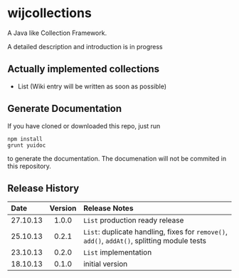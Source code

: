 # wijcollections #

A Java like Collection Framework.

A detailed description and introduction is in progress

## Actually implemented collections ##
* List (Wiki entry will be written as soon as possible)

## Generate Documentation ##
If you have cloned or downloaded this repo, just run
```
npm install
grunt yuidoc
```
to generate the documentation. The documenation will not be commited in this repository.

## Release History
Date | Version | Release Notes
:------------|:-------:|:-----
27.10.13 | 1.0.0 | ```List``` production ready release
25.10.13 | 0.2.1 | ```List```: duplicate handling, fixes for ```remove()```, ```add()```, ```addAt()```, splitting module tests
23.10.13 | 0.2.0 | ```List``` implementation
18.10.13 | 0.1.0 | initial version
